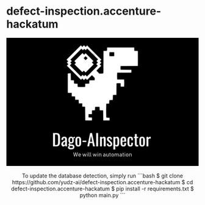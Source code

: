 # defect-inspection.accenture-hackatum
<div align="center">
<p>
   <img width="850" src="./misc/DagoAI.jpg"></a>
</p>
<p>
To update the database detection, simply run
```bash
$ git clone https://github.com/yudz-ai/defect-inspection.accenture-hackatum
$ cd defect-inspection.accenture-hackatum
$ pip install -r requirements.txt
$ python main.py
```
</p>